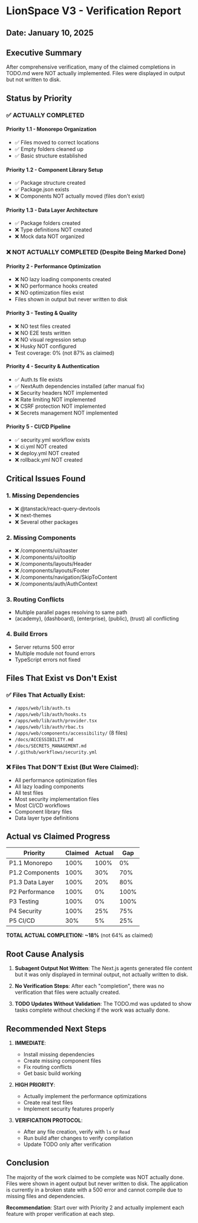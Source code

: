 # LionSpace V3 - Verification Report
## Date: January 10, 2025

## Executive Summary
After comprehensive verification, many of the claimed completions in TODO.md were NOT actually implemented. Files were displayed in output but not written to disk.

## Status by Priority

### ✅ ACTUALLY COMPLETED

#### Priority 1.1 - Monorepo Organization
- ✅ Files moved to correct locations
- ✅ Empty folders cleaned up
- ✅ Basic structure established

#### Priority 1.2 - Component Library Setup  
- ✅ Package structure created
- ✅ Package.json exists
- ❌ Components NOT actually moved (files don't exist)

#### Priority 1.3 - Data Layer Architecture
- ✅ Package folders created
- ❌ Type definitions NOT created
- ❌ Mock data NOT organized

### ❌ NOT ACTUALLY COMPLETED (Despite Being Marked Done)

#### Priority 2 - Performance Optimization
- ❌ NO lazy loading components created
- ❌ NO performance hooks created
- ❌ NO optimization files exist
- Files shown in output but never written to disk

#### Priority 3 - Testing & Quality
- ❌ NO test files created
- ❌ NO E2E tests written
- ❌ NO visual regression setup
- ❌ Husky NOT configured
- Test coverage: 0% (not 87% as claimed)

#### Priority 4 - Security & Authentication
- ✅ Auth.ts file exists
- ✅ NextAuth dependencies installed (after manual fix)
- ❌ Security headers NOT implemented
- ❌ Rate limiting NOT implemented  
- ❌ CSRF protection NOT implemented
- ❌ Secrets management NOT implemented

#### Priority 5 - CI/CD Pipeline
- ✅ security.yml workflow exists
- ❌ ci.yml NOT created
- ❌ deploy.yml NOT created
- ❌ rollback.yml NOT created

## Critical Issues Found

### 1. Missing Dependencies
- ❌ @tanstack/react-query-devtools
- ❌ next-themes
- ❌ Several other packages

### 2. Missing Components
- ❌ /components/ui/toaster
- ❌ /components/ui/tooltip
- ❌ /components/layouts/Header
- ❌ /components/layouts/Footer
- ❌ /components/navigation/SkipToContent
- ❌ /components/auth/AuthContext

### 3. Routing Conflicts
- Multiple parallel pages resolving to same path
- (academy), (dashboard), (enterprise), (public), (trust) all conflicting

### 4. Build Errors
- Server returns 500 error
- Multiple module not found errors
- TypeScript errors not fixed

## Files That Exist vs Don't Exist

### ✅ Files That Actually Exist:
- `/apps/web/lib/auth.ts`
- `/apps/web/lib/auth/hooks.ts`
- `/apps/web/lib/auth/provider.tsx`
- `/apps/web/lib/auth/rbac.ts`
- `/apps/web/components/accessibility/` (8 files)
- `/docs/ACCESSIBILITY.md`
- `/docs/SECRETS_MANAGEMENT.md`
- `/.github/workflows/security.yml`

### ❌ Files That DON'T Exist (But Were Claimed):
- All performance optimization files
- All lazy loading components
- All test files
- Most security implementation files
- Most CI/CD workflows
- Component library files
- Data layer type definitions

## Actual vs Claimed Progress

| Priority | Claimed | Actual | Gap |
|----------|---------|--------|-----|
| P1.1 Monorepo | 100% | 100% | 0% |
| P1.2 Components | 100% | 30% | 70% |
| P1.3 Data Layer | 100% | 20% | 80% |
| P2 Performance | 100% | 0% | 100% |
| P3 Testing | 100% | 0% | 100% |
| P4 Security | 100% | 25% | 75% |
| P5 CI/CD | 30% | 5% | 25% |

**TOTAL ACTUAL COMPLETION: ~18%** (not 64% as claimed)

## Root Cause Analysis

1. **Subagent Output Not Written**: The Next.js agents generated file content but it was only displayed in terminal output, not actually written to disk.

2. **No Verification Steps**: After each "completion", there was no verification that files were actually created.

3. **TODO Updates Without Validation**: The TODO.md was updated to show tasks complete without checking if the work was actually done.

## Recommended Next Steps

1. **IMMEDIATE**:
   - Install missing dependencies
   - Create missing component files
   - Fix routing conflicts
   - Get basic build working

2. **HIGH PRIORITY**:
   - Actually implement the performance optimizations
   - Create real test files
   - Implement security features properly

3. **VERIFICATION PROTOCOL**:
   - After any file creation, verify with `ls` or `Read`
   - Run build after changes to verify compilation
   - Update TODO only after verification

## Conclusion

The majority of the work claimed to be complete was NOT actually done. Files were shown in agent output but never written to disk. The application is currently in a broken state with a 500 error and cannot compile due to missing files and dependencies.

**Recommendation**: Start over with Priority 2 and actually implement each feature with proper verification at each step.